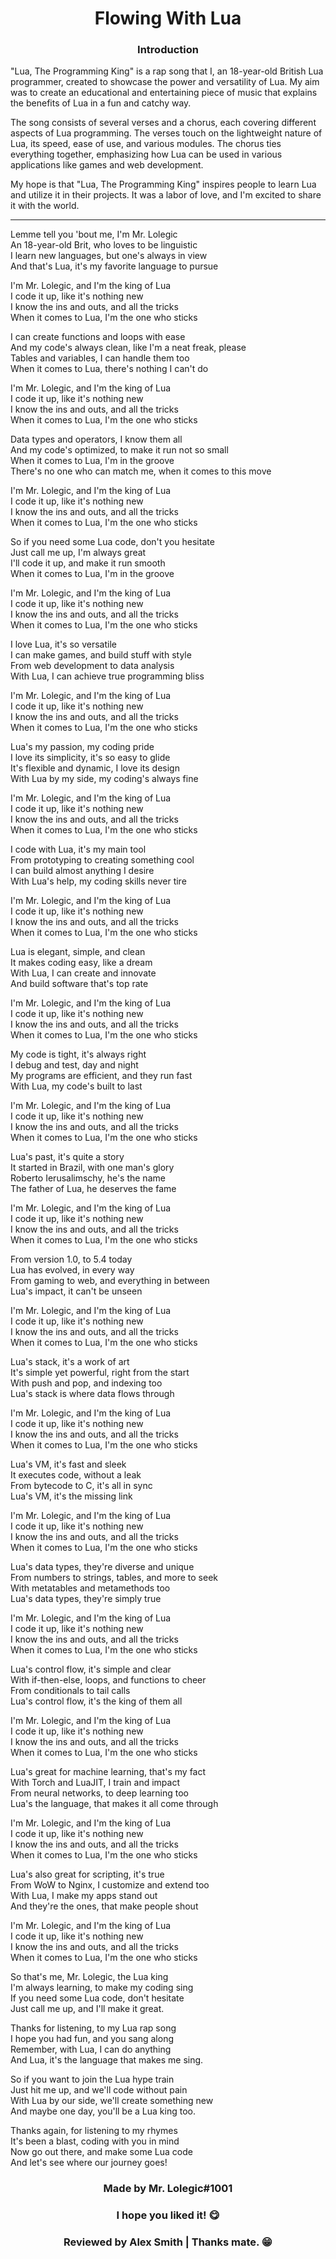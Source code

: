 <h1 align="center">Flowing With Lua</h1>

<div align="left">

<h3 align="center">Introduction</h3>

"Lua, The Programming King" is a rap song that I, an 18-year-old British Lua programmer, created to showcase the power and versatility of Lua. My aim was to create an educational and entertaining piece of music that explains the benefits of Lua in a fun and catchy way.

The song consists of several verses and a chorus, each covering different aspects of Lua programming. The verses touch on the lightweight nature of Lua, its speed, ease of use, and various modules. The chorus ties everything together, emphasizing how Lua can be used in various applications like games and web development.

My hope is that "Lua, The Programming King" inspires people to learn Lua and utilize it in their projects. It was a labor of love, and I'm excited to share it with the world.

</div>

---

<div align="left">

Lemme tell you 'bout me, I'm Mr. Lolegic</br>
An 18-year-old Brit, who loves to be linguistic</br>
I learn new languages, but one's always in view</br>
And that's Lua, it's my favorite language to pursue</br>

I'm Mr. Lolegic, and I'm the king of Lua</br>
I code it up, like it's nothing new</br>
I know the ins and outs, and all the tricks</br>
When it comes to Lua, I'm the one who sticks</br>

I can create functions and loops with ease</br>
And my code's always clean, like I'm a neat freak, please</br>
Tables and variables, I can handle them too</br>
When it comes to Lua, there's nothing I can't do</br>

I'm Mr. Lolegic, and I'm the king of Lua</br>
I code it up, like it's nothing new</br>
I know the ins and outs, and all the tricks</br>
When it comes to Lua, I'm the one who sticks</br>

Data types and operators, I know them all</br>
And my code's optimized, to make it run not so small</br>
When it comes to Lua, I'm in the groove</br>
There's no one who can match me, when it comes to this move</br>

I'm Mr. Lolegic, and I'm the king of Lua</br>
I code it up, like it's nothing new</br>
I know the ins and outs, and all the tricks</br>
When it comes to Lua, I'm the one who sticks</br>

So if you need some Lua code, don't you hesitate</br>
Just call me up, I'm always great</br>
I'll code it up, and make it run smooth</br>
When it comes to Lua, I'm in the groove</br>

I'm Mr. Lolegic, and I'm the king of Lua</br>
I code it up, like it's nothing new</br>
I know the ins and outs, and all the tricks</br>
When it comes to Lua, I'm the one who sticks</br>

I love Lua, it's so versatile</br>
I can make games, and build stuff with style</br>
From web development to data analysis</br>
With Lua, I can achieve true programming bliss</br>

I'm Mr. Lolegic, and I'm the king of Lua</br>
I code it up, like it's nothing new</br>
I know the ins and outs, and all the tricks</br>
When it comes to Lua, I'm the one who sticks</br>

Lua's my passion, my coding pride</br>
I love its simplicity, it's so easy to glide</br>
It's flexible and dynamic, I love its design</br>
With Lua by my side, my coding's always fine</br>

I'm Mr. Lolegic, and I'm the king of Lua</br>
I code it up, like it's nothing new</br>
I know the ins and outs, and all the tricks</br>
When it comes to Lua, I'm the one who sticks</br>

I code with Lua, it's my main tool</br>
From prototyping to creating something cool</br>
I can build almost anything I desire</br>
With Lua's help, my coding skills never tire</br>

I'm Mr. Lolegic, and I'm the king of Lua</br>
I code it up, like it's nothing new</br>
I know the ins and outs, and all the tricks</br>
When it comes to Lua, I'm the one who sticks</br>

Lua is elegant, simple, and clean</br>
It makes coding easy, like a dream</br>
With Lua, I can create and innovate</br>
And build software that's top rate</br>

I'm Mr. Lolegic, and I'm the king of Lua</br>
I code it up, like it's nothing new</br>
I know the ins and outs, and all the tricks</br>
When it comes to Lua, I'm the one who sticks</br>

My code is tight, it's always right</br>
I debug and test, day and night</br>
My programs are efficient, and they run fast</br>
With Lua, my code's built to last</br>

I'm Mr. Lolegic, and I'm the king of Lua</br>
I code it up, like it's nothing new</br>
I know the ins and outs, and all the tricks</br>
When it comes to Lua, I'm the one who sticks</br>


Lua's past, it's quite a story</br>
It started in Brazil, with one man's glory</br>
Roberto Ierusalimschy, he's the name</br>
The father of Lua, he deserves the fame</br>

I'm Mr. Lolegic, and I'm the king of Lua</br>
I code it up, like it's nothing new</br>
I know the ins and outs, and all the tricks</br>
When it comes to Lua, I'm the one who sticks</br>


From version 1.0, to 5.4 today</br>
Lua has evolved, in every way</br>
From gaming to web, and everything in between</br>
Lua's impact, it can't be unseen</br>

I'm Mr. Lolegic, and I'm the king of Lua</br>
I code it up, like it's nothing new</br>
I know the ins and outs, and all the tricks</br>
When it comes to Lua, I'm the one who sticks</br>


Lua's stack, it's a work of art</br>
It's simple yet powerful, right from the start</br>
With push and pop, and indexing too</br>
Lua's stack is where data flows through</br>

I'm Mr. Lolegic, and I'm the king of Lua</br>
I code it up, like it's nothing new</br>
I know the ins and outs, and all the tricks</br>
When it comes to Lua, I'm the one who sticks</br>


Lua's VM, it's fast and sleek</br>
It executes code, without a leak</br>
From bytecode to C, it's all in sync</br>
Lua's VM, it's the missing link</br>

I'm Mr. Lolegic, and I'm the king of Lua</br>
I code it up, like it's nothing new</br>
I know the ins and outs, and all the tricks</br>
When it comes to Lua, I'm the one who sticks</br>


Lua's data types, they're diverse and unique</br>
From numbers to strings, tables, and more to seek</br>
With metatables and metamethods too</br>
Lua's data types, they're simply true</br>

I'm Mr. Lolegic, and I'm the king of Lua</br>
I code it up, like it's nothing new</br>
I know the ins and outs, and all the tricks</br>
When it comes to Lua, I'm the one who sticks</br>


Lua's control flow, it's simple and clear</br>
With if-then-else, loops, and functions to cheer</br>
From conditionals to tail calls</br>
Lua's control flow, it's the king of them all</br>

I'm Mr. Lolegic, and I'm the king of Lua</br>
I code it up, like it's nothing new</br>
I know the ins and outs, and all the tricks</br>
When it comes to Lua, I'm the one who sticks</br>


Lua's great for machine learning, that's my fact</br>
With Torch and LuaJIT, I train and impact</br>
From neural networks, to deep learning too</br>
Lua's the language, that makes it all come through</br>

I'm Mr. Lolegic, and I'm the king of Lua</br>
I code it up, like it's nothing new</br>
I know the ins and outs, and all the tricks</br>
When it comes to Lua, I'm the one who sticks</br>


Lua's also great for scripting, it's true</br>
From WoW to Nginx, I customize and extend too</br>
With Lua, I make my apps stand out</br>
And they're the ones, that make people shout</br>

I'm Mr. Lolegic, and I'm the king of Lua</br>
I code it up, like it's nothing new</br>
I know the ins and outs, and all the tricks</br>
When it comes to Lua, I'm the one who sticks</br>

So that's me, Mr. Lolegic, the Lua king</br>
I'm always learning, to make my coding sing</br>
If you need some Lua code, don't hesitate</br>
Just call me up, and I'll make it great.</br>

Thanks for listening, to my Lua rap song</br>
I hope you had fun, and you sang along</br>
Remember, with Lua, I can do anything</br>
And Lua, it's the language that makes me sing.</br>

So if you want to join the Lua hype train</br>
Just hit me up, and we'll code without pain</br>
With Lua by our side, we'll create something new</br>
And maybe one day, you'll be a Lua king too.</br>

Thanks again, for listening to my rhymes</br>
It's been a blast, coding with you in mind</br>
Now go out there, and make some Lua code</br>
And let's see where our journey goes!</br>

</div>

<div align="center">

### Made by Mr. Lolegic#1001
### I hope you liked it! 😋
### Reviewed by Alex Smith | Thanks mate. 😁

</div>